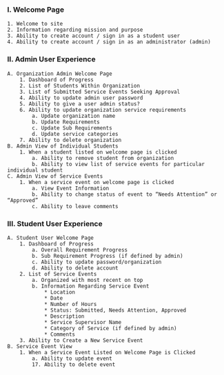 ### I. Welcome Page
    1. Welcome to site
    2. Information regarding mission and purpose
    3. Ability to create account / sign in as a student user
    4. Ability to create account / sign in as an administrator (admin)
    
### II. Admin User Experience
    A. Organization Admin Welcome Page
        1. Dashboard of Progress
        2. List of Students Within Organization
        3. List of Submitted Service Events Seeking Approval 
        4. Ability to update admin user password
        5. Ability to give a user admin status?
        6. Ability to update organization service requirements
            a. Update organization name
            b. Update Requirements
            c. Update Sub Requirements
            d. Update service categories
        7. Ability to delete organization
    B. Admin View of Individual Students
        1. When a student listed on welcome page is clicked
            a. Ability to remove student from organization
            b. Ability to view list of service events for particular individual student
    C. Admin View of Service Events
        1. When a service event on welcome page is clicked
            a. View Event Information
            b. Ability to change status of event to “Needs Attention” or “Approved”
            c. Ability to leave comments
            
### III. Student User Experience
    A. Student User Welcome Page
        1. Dashboard of Progress
            a. Overall Requirement Progress
            b. Sub Requirement Progress (if defined by admin)
            c. Ability to update password/organization
            d. Ability to delete account
        2. List of Service Events
            a. Organized with most recent on top
            b. Information Regarding Service Event
                * Location
                * Date
                * Number of Hours
                * Status: Submitted, Needs Attention, Approved
                * Description
                * Service Supervisor Name
                * Category of Service (if defined by admin)
                * Comments
        3. Ability to Create a New Service Event
    B. Service Event View
        1. When a Service Event Listed on Welcome Page is Clicked
            a. Ability to update event
            17. Ability to delete event
